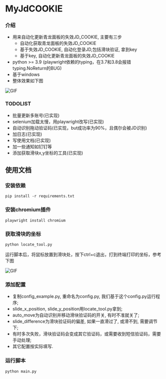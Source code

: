 # MyJdCOOKIE

### 介绍
- 用来自动化更新青龙面板的失效JD_COOKIE, 主要有三步
    - 自动化获取青龙面板的失效JD_COOKIE
    - 基于失效JD_COOKIE, 自动化登录JD,包括滑块验证, 拿到key
    - 基于key, 自动化更新青龙面板的失效JD_COOKIE
- python >= 3.9 (playwright依赖的typing，在3.7和3.8会报错typing.NoReturn的BUG)
- 基于windows
- 整体效果如下图

![GIF](./img/main.gif)

### TODOLIST
- 批量更新多账号(已实现)
- selenium加载太慢，用playwright改写(已实现)
- 自动识别拖动验证码(已实现，but成功率为90%，且偶尔会被JD识别)
- 加日志(已实现)
- 写使用文档(已实现)
- 加一些通知如钉钉等
- 添加获取滑块x,y坐标的工具(已实现)

## 使用文档
### 安装依赖
```commandline
pip install -r requirements.txt
```

### 安装chromium插件
```commandline
playwright install chromium
```

### 获取滑块的坐标
```commandline
python locate_tool.py
```
运行脚本后，将鼠标放置到滑块处，按下ctrl+c退出，打到终端打印的坐标，参考下图

![GIF](./img/get_location.gif)

### 添加配置
- 复制config_example.py, 重命名为config.py, 我们基于这个config.py运行程序;
- slide_x_position, slide_y_position用locate_tool.py拿到;
- auto_move为自动识别并移动滑块验证码的开关, 有时不准就关了;
- slide_difference为滑块验证码的偏差, 如果一直滑过了, 或滑不到, 需要调节下;
- 有时多次失败，滑块验证码会变成其它验证码，或需要收到短信验证码，需要手动处理;
- 其它配置按实际填写.

### 运行脚本
```commandline
python main.py
```